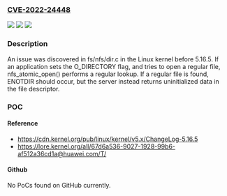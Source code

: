 ### [CVE-2022-24448](https://cve.mitre.org/cgi-bin/cvename.cgi?name=CVE-2022-24448)
![](https://img.shields.io/static/v1?label=Product&message=n%2Fa&color=blue)
![](https://img.shields.io/static/v1?label=Version&message=n%2Fa&color=blue)
![](https://img.shields.io/static/v1?label=Vulnerability&message=n%2Fa&color=brighgreen)

### Description

An issue was discovered in fs/nfs/dir.c in the Linux kernel before 5.16.5. If an application sets the O_DIRECTORY flag, and tries to open a regular file, nfs_atomic_open() performs a regular lookup. If a regular file is found, ENOTDIR should occur, but the server instead returns uninitialized data in the file descriptor.

### POC

#### Reference
- https://cdn.kernel.org/pub/linux/kernel/v5.x/ChangeLog-5.16.5
- https://lore.kernel.org/all/67d6a536-9027-1928-99b6-af512a36cd1a@huawei.com/T/

#### Github
No PoCs found on GitHub currently.

